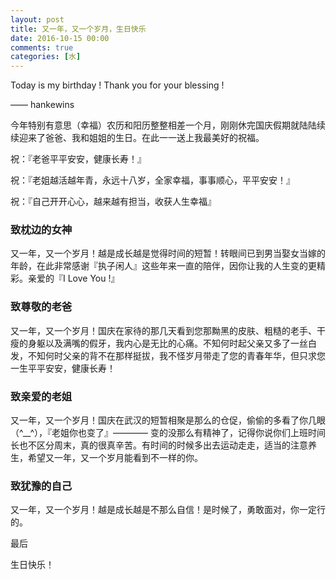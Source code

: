 ```yaml
---
layout: post
title: 又一年，又一个岁月，生日快乐
date: 2016-10-15 00:00
comments: true
categories: [水]
---
```


Today is my birthday ! Thank you for your blessing ! 

—— hankewins

今年特别有意思（幸福）农历和阳历整整相差一个月，刚刚休完国庆假期就陆陆续续迎来了爸爸、我和姐姐的生日。在此一一送上我最美好的祝福。

祝：『老爸平平安安，健康长寿！』

祝：『老姐越活越年青，永远十八岁，全家幸福，事事顺心，平平安安！』

祝：『自己开开心心，越来越有担当，收获人生幸福』

### 致枕边的女神

又一年，又一个岁月！越是成长越是觉得时间的短暂！转眼间已到男当娶女当嫁的年龄，在此非常感谢『执子闲人』这些年来一直的陪伴，因你让我的人生变的更精彩。亲爱的『I Love You !』

### 致尊敬的老爸

又一年，又一个岁月！国庆在家待的那几天看到您那黝黑的皮肤、粗糙的老手、干瘦的身躯以及满嘴的假牙，我内心是无比的心痛。不知何时起父亲又多了一丝白发，不知何时父亲的背不在那样挺拔，我不怪岁月带走了您的青春年华，但只求您一生平平安安，健康长寿！

### 致亲爱的老姐

又一年，又一个岁月！国庆在武汉的短暂相聚是那么的仓促，偷偷的多看了你几眼（^__^），『老姐你也变了』———— 变的没那么有精神了，记得你说你们上班时间长也不区分周末，真的很真辛苦。有时间的时候多出去运动走走，适当的注意养生，希望又一年，又一个岁月能看到不一样的你。

### 致犹豫的自己

又一年，又一个岁月！越是成长越是不那么自信！是时候了，勇敢面对，你一定行的。

最后

生日快乐！



